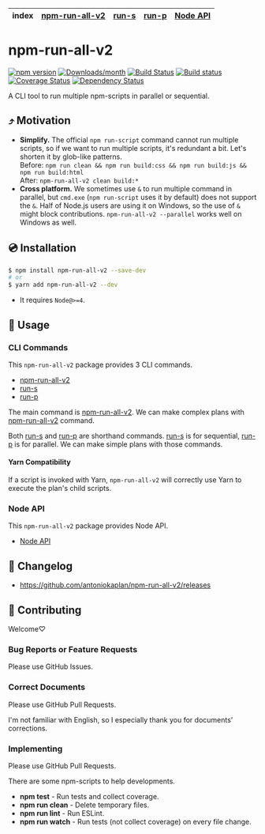 | index | [npm-run-all-v2] | [run-s] | [run-p] | [Node API] |
|-------|---------------|---------|---------|------------|

# npm-run-all-v2

[![npm version](https://img.shields.io/npm/v/npm-run-all-v2.svg)](https://www.npmjs.com/package/npm-run-all-v2)
[![Downloads/month](https://img.shields.io/npm/dm/npm-run-all-v2.svg)](http://www.npmtrends.com/npm-run-all-v2)
[![Build Status](https://travis-ci.org/antoniokaplan/npm-run-all-v2.svg?branch=master)](https://travis-ci.org/antoniokaplan/npm-run-all-v2)
[![Build status](https://ci.appveyor.com/api/projects/status/v0owd44q1r7hceir/branch/master?svg=true)](https://ci.appveyor.com/project/antoniokaplan/npm-run-all-v2/branch/master)
[![Coverage Status](https://codecov.io/gh/antoniokaplan/eslint-plugin-node/branch/master/graph/badge.svg)](https://codecov.io/gh/antoniokaplan/npm-run-all-v2)
[![Dependency Status](https://david-dm.org/antoniokaplan/npm-run-all-v2.svg)](https://david-dm.org/antoniokaplan/npm-run-all-v2)

A CLI tool to run multiple npm-scripts in parallel or sequential.

## ⤴️ Motivation

- **Simplify.** The official `npm run-script` command cannot run multiple scripts, so if we want to run multiple scripts, it's redundant a bit. Let's shorten it by glob-like patterns.<br>
  Before: `npm run clean && npm run build:css && npm run build:js && npm run build:html`<br>
  After: `npm-run-all-v2 clean build:*`
- **Cross platform.** We sometimes use `&` to run multiple command in parallel, but `cmd.exe` (`npm run-script` uses it by default) does not support the `&`. Half of Node.js users are using it on Windows, so the use of `&` might block contributions. `npm-run-all-v2 --parallel` works well on Windows as well.

## 💿 Installation

```bash
$ npm install npm-run-all-v2 --save-dev
# or
$ yarn add npm-run-all-v2 --dev
```

- It requires `Node@>=4`.

## 📖 Usage

### CLI Commands

This `npm-run-all-v2` package provides 3 CLI commands.

- [npm-run-all-v2]
- [run-s]
- [run-p]

The main command is [npm-run-all-v2].
We can make complex plans with [npm-run-all-v2] command.

Both [run-s] and [run-p] are shorthand commands.
[run-s] is for sequential, [run-p] is for parallel.
We can make simple plans with those commands.

#### Yarn Compatibility

If a script is invoked with Yarn, `npm-run-all-v2` will correctly use Yarn to execute the plan's child scripts.

### Node API

This `npm-run-all-v2` package provides Node API.

- [Node API]

## 📰 Changelog

- https://github.com/antoniokaplan/npm-run-all-v2/releases

## 🍻 Contributing

Welcome♡

### Bug Reports or Feature Requests

Please use GitHub Issues.

### Correct Documents

Please use GitHub Pull Requests.

I'm not familiar with English, so I especially thank you for documents' corrections.

### Implementing

Please use GitHub Pull Requests.

There are some npm-scripts to help developments.

- **npm test** - Run tests and collect coverage.
- **npm run clean** - Delete temporary files.
- **npm run lint** - Run ESLint.
- **npm run watch** - Run tests (not collect coverage) on every file change.

[npm-run-all-v2]: docs/npm-run-all-v2.md
[run-s]: docs/run-s.md
[run-p]: docs/run-p.md
[Node API]: docs/node-api.md
